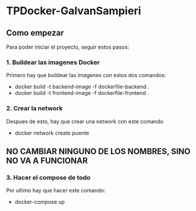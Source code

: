 # TPDocker-GalvanSampieri

## Como empezar

Para poder iniciar el proyecto, seguir estos pasos:

### 1. Buildear las imagenes Docker
Primero hay que buildear las imagenes con estos dos comandos:
- docker build -t backend-image -f dockerfile-backend .
- docker build -t frontend-image -f dockerfile-frontend .

### 2. Crear la network
Despues de esto, hay que crear una network con este comando
- docker network create puente

## NO CAMBIAR NINGUNO DE LOS NOMBRES, SINO NO VA A FUNCIONAR

### 3. Hacer el compose de todo
Por ultimo hay que hacer este comando:
- docker-compose up
